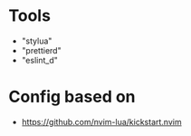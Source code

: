 # Tools

- "stylua"
- "prettierd"
- "eslint_d"

# Config based on

- https://github.com/nvim-lua/kickstart.nvim
